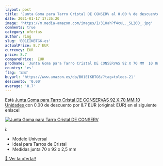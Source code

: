 ```yaml
---
layout: post
title: 'Junta Goma para Tarro Cristal DE CONSERV al 0.00 % de descuento'
date: 2021-01-17 17:36:20
image: 'https://m.media-amazon.com/images/I/31OahPf4cuL._SL200_.jpg'
comments: true
category: ofertas
author: ring
slug: 'B01EIKBTG6-es'
actualPrice: 8.7 EUR
currency: EUR
price: 8.7
comparePrice:  EUR
prodname: 'Junta Goma para Tarro Cristal DE CONSERVAS 92 X 70 MM  10 Unidades '
country: 'es'
flag: '🇪🇸'
buyurl: 'https://www.amazon.es/dp/B01EIKBTG6/?tag=tolees-21'
descuento: '0.00'
average: '8.7'
---
```


Está [Junta Goma para Tarro Cristal DE CONSERVAS 92 X 70 MM  10 Unidades ](https://www.amazon.es/dp/B01EIKBTG6/?tag=tolees-21) con 0.00 de descuento por 8.7 EUR (original:  EUR) en el siguiente enlace!

[![Junta Goma para Tarro Cristal DE CONSERV](https://m.media-amazon.com/images/I/31OahPf4cuL._SL200_.jpg)](https://www.amazon.es/dp/B01EIKBTG6/?tag=tolees-21)

ℹ️:

- Modelo Universal
- Ideal para Tarros de Cristal
- Medidas junta 70 x 92 x 2,5 mm

[🛒 Ver la oferta!!](https://www.amazon.es/dp/B01EIKBTG6/?tag=tolees-21)
